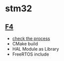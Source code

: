 # stm32

## [F4](F4)
- [check the process](f4/README.md)
- CMake build
- HAL Module as Library
- FreeRTOS include